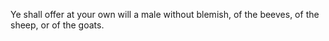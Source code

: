 Ye shall offer at your own will a male without blemish, of the beeves, of the sheep, or of the goats.
